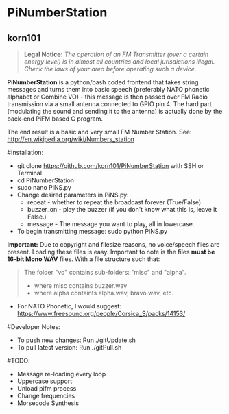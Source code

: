 PiNumberStation
=============
korn101
-------

>**Legal Notice:**
>*The operation of an FM Transmitter (over a certain energy level) is in almost all countries and local jurisdictions illegal. Check the laws of your area before operating such a device.*

**PiNumberStation** is a python/bash coded frontend that takes string messages and turns them into basic speech (preferably NATO phonetic alphabet or Combine VO) - this message is then passed over FM Radio transmission via a small antenna connected to GPIO pin 4. The hard part (modulating the sound and sending it to the antenna) is actually done by the back-end PiFM based C program.

The end result is a basic and very small FM Number Station. See: http://en.wikipedia.org/wiki/Numbers_station

#Installation:
* git clone https://github.com/korn101/PiNumberStation with SSH or Terminal
* cd PiNumberStation
* sudo nano PiNS.py
* Change desired parameters in PiNS.py:
  * repeat - whether to repeat the broadcast forever (True/False)
  * buzzer_on - play the buzzer (if you don't know what this is, leave it False.)
  * message - The message you want to play, all in lowercase.
* To begin transmitting message: sudo python PiNS.py

**Important:**
Due to copyright and filesize reasons, no voice/speech files are present. Loading these files is easy.
Important to note is the files **must be 16-bit Mono WAV** files. With a file structure such that:

> The folder "vo" contains sub-folders: "misc" and "alpha".
> * where misc contains buzzer.wav
> * where alpha containts alpha.wav, bravo.wav, etc.
 
* For NATO Phonetic, I would suggest: https://www.freesound.org/people/Corsica_S/packs/14153/

#Developer Notes:
* To push new changes: Run ./gitUpdate.sh
* To pull latest version: Run ./gitPull.sh

#TODO:
* Message re-loading every loop
* Uppercase support
* Unload pifm process
* Change frequencies
* Morsecode Synthesis
